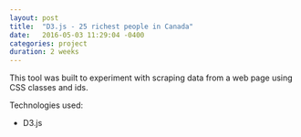 ```yaml
---
layout: post
title:  "D3.js - 25 richest people in Canada"
date:   2016-05-03 11:29:04 -0400
categories: project
duration: 2 weeks
---
```


This tool was built to experiment with scraping data from a web page using CSS classes and ids. 

Technologies used:

- D3.js

